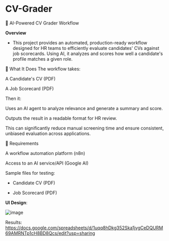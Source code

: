 # CV-Grader

🧠 AI-Powered CV Grader Workflow

**Overview**
 - This project provides an automated, production-ready workflow designed for HR teams to efficiently evaluate candidates' CVs against job scorecards. Using AI, it analyzes and scores how well a candidate's profile matches a given role.

🔧 What It Does
The workflow takes:

A Candidate's CV (PDF)

A Job Scorecard (PDF)

Then it:

Uses an AI agent to analyze relevance and generate a summary and score.

Outputs the result in a readable format for HR review.

This can significantly reduce manual screening time and ensure consistent, unbiased evaluation across applications.

🧰 Requirements

A workflow automation platform (n8n)

Access to an AI service/API (Google AI)

Sample files for testing:

 - Candidate CV (PDF)

 - Job Scorecard (PDF)

**UI Design**:

![image](https://github.com/user-attachments/assets/444a85aa-86dc-4360-91c1-5156dbb433cb)

Results: https://docs.google.com/spreadsheets/d/1uqq8hDkg352Ska1jvgCeDQURM69AMRNTp1cH8BD8Qcs/edit?usp=sharing
